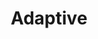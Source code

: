 ---
layout: default
layout_grid: true
title: Adaptive
keywords: adaptive
description: Create, Develop, Build & Distribute Apps As-A-Service. 
class: fa fa-industry
class_value:
project_slug: adaptive-arp-api-lib-darwin
project_type: Platform Library
project_tech: Swift
project_quality:
project_release_extra: <a href="https://cocoapods.org/pods/AdaptiveArpApi"><img src="http://i.4dp.me/cocoapods/v/AdaptiveArpApi.svg"</a>
project_version_extra:
project_devdependencies:
project_dependencies:
sitemap:
priority: 1.0
lastmod: 2015-10-27T11:07:00+01:00
---